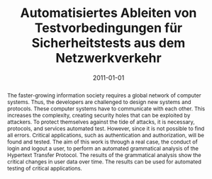 ---
abstract: The faster-growing information society requires a global network of computer
  systems. Thus, the developers are challenged to design new systems and protocols.
  These computer systems have to communicate with each other. This increases the complexity,
  creating security holes that can be exploited by attackers. To protect themselves
  against the tide of attacks, it is necessary, protocols, and services automated
  test. However, since it is not possible to find all errors. Critical applications,
  such as authentication and authorization, will be found and tested. The aim of this
  work is through a real case, the conduct of login and logout a user, to perform
  an automated grammatical analysis of the Hypertext Transfer Protocol. The results
  of the grammatical analysis show the critical changes in user data over time. The
  results can be used for automated testing of critical applications.
authors:
- Oskar Malnowicz
date: '2011-01-01'
featured: false
links:
- name: Publik
  url: https://publik.tuwien.ac.at/showentry.php?ID=206015&lang=1
publication_types:
- '7'
publishDate: '2011-01-01'
title: Automatisiertes Ableiten von Testvorbedingungen für Sicherheitstests aus dem
  Netzwerkverkehr
url_pdf: ''
---